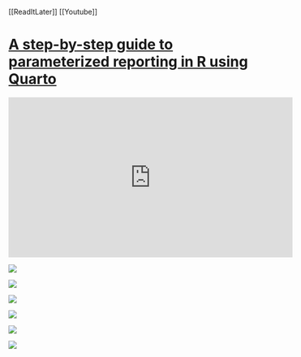 [[ReadItLater]] [[Youtube]]

# [A step-by-step guide to parameterized reporting in R using Quarto](https://www.youtube.com/watch?v=7dkufBboMi4)

<iframe width="560" height="315" src="https://www.youtube-nocookie.com/embed/7dkufBboMi4" title="YouTube video player" frameborder="0" allow="accelerometer; autoplay; clipboard-write; encrypted-media; gyroscope; picture-in-picture" allowfullscreen></iframe>

![](https://i.imgur.com/kiONEBF.png)


![](https://i.imgur.com/hU98sW3.png)


![](https://i.imgur.com/xQvTtX1.png)


![](https://i.imgur.com/hJbBfD6.png)


![](https://i.imgur.com/i9OSPZV.png)


![](https://i.imgur.com/HrAzpWp.png)

